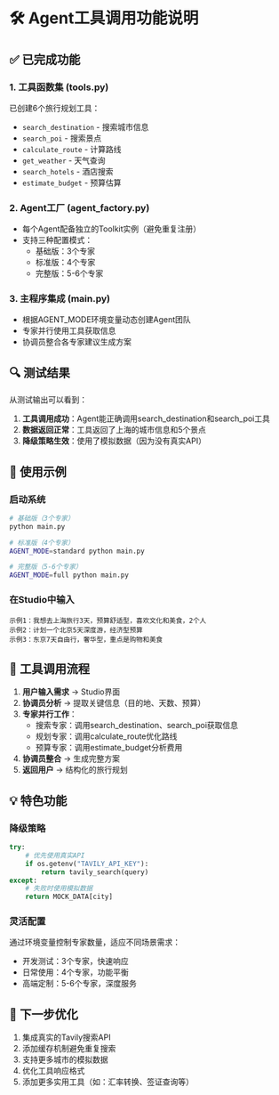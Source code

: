 # 🛠️ Agent工具调用功能说明

## ✅ 已完成功能

### 1. 工具函数集 (tools.py)
已创建6个旅行规划工具：
- `search_destination` - 搜索城市信息
- `search_poi` - 搜索景点 
- `calculate_route` - 计算路线
- `get_weather` - 天气查询
- `search_hotels` - 酒店搜索
- `estimate_budget` - 预算估算

### 2. Agent工厂 (agent_factory.py)
- 每个Agent配备独立的Toolkit实例（避免重复注册）
- 支持三种配置模式：
  - 基础版：3个专家
  - 标准版：4个专家
  - 完整版：5-6个专家

### 3. 主程序集成 (main.py)
- 根据AGENT_MODE环境变量动态创建Agent团队
- 专家并行使用工具获取信息
- 协调员整合各专家建议生成方案

## 🔍 测试结果

从测试输出可以看到：
1. **工具调用成功**：Agent能正确调用search_destination和search_poi工具
2. **数据返回正常**：工具返回了上海的城市信息和5个景点
3. **降级策略生效**：使用了模拟数据（因为没有真实API）

## 📝 使用示例

### 启动系统
```bash
# 基础版（3个专家）
python main.py

# 标准版（4个专家）  
AGENT_MODE=standard python main.py

# 完整版（5-6个专家）
AGENT_MODE=full python main.py
```

### 在Studio中输入
```
示例1：我想去上海旅行3天，预算舒适型，喜欢文化和美食，2个人
示例2：计划一个北京5天深度游，经济型预算
示例3：东京7天自由行，奢华型，重点是购物和美食
```

## 🎯 工具调用流程

1. **用户输入需求** → Studio界面
2. **协调员分析** → 提取关键信息（目的地、天数、预算）
3. **专家并行工作**：
   - 搜索专家：调用search_destination、search_poi获取信息
   - 规划专家：调用calculate_route优化路线
   - 预算专家：调用estimate_budget分析费用
4. **协调员整合** → 生成完整方案
5. **返回用户** → 结构化的旅行规划

## 💡 特色功能

### 降级策略
```python
try:
    # 优先使用真实API
    if os.getenv("TAVILY_API_KEY"):
        return tavily_search(query)
except:
    # 失败时使用模拟数据
    return MOCK_DATA[city]
```

### 灵活配置
通过环境变量控制专家数量，适应不同场景需求：
- 开发测试：3个专家，快速响应
- 日常使用：4个专家，功能平衡
- 高端定制：5-6个专家，深度服务

## 🚀 下一步优化

1. 集成真实的Tavily搜索API
2. 添加缓存机制避免重复搜索
3. 支持更多城市的模拟数据
4. 优化工具响应格式
5. 添加更多实用工具（如：汇率转换、签证查询等）